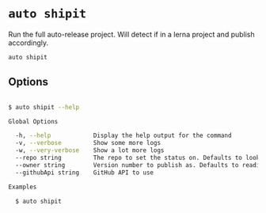# `auto shipit`

Run the full auto-release project. Will detect if in a lerna project and publish accordingly.

```sh
auto shipit
```

## Options

```sh

$ auto shipit --help

Global Options

  -h, --help            Display the help output for the command
  -v, --verbose         Show some more logs
  -w, --very-verbose    Show a lot more logs
  --repo string         The repo to set the status on. Defaults to looking in the package definition for the platform
  --owner string        Version number to publish as. Defaults to reading from the package definition for the platform
  --githubApi string    GitHub API to use

Examples

  $ auto shipit
```
